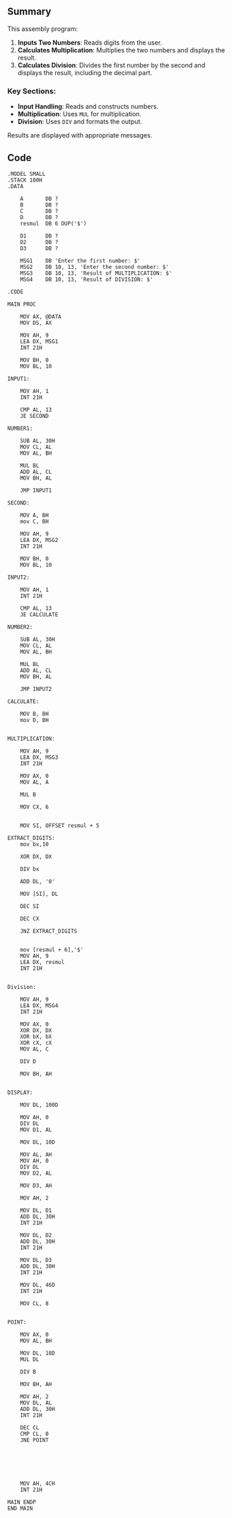 ## Summary
This assembly program:

1. **Inputs Two Numbers**: Reads digits from the user.
2. **Calculates Multiplication**: Multiplies the two numbers and displays the result.
3. **Calculates Division**: Divides the first number by the second and displays the result, including the decimal part.

### Key Sections:
- **Input Handling**: Reads and constructs numbers.
- **Multiplication**: Uses `MUL` for multiplication.
- **Division**: Uses `DIV` and formats the output.

Results are displayed with appropriate messages.

## Code

```
.MODEL SMALL
.STACK 100H
.DATA

    A       DB ?
    B       DB ?
    C       DB ?
    D       DB ?
    resmul  DB 6 DUP('$') 

    D1      DB ?
    D2      DB ?
    D3      DB ? 
    
    MSG1    DB 'Enter the first number: $'
    MSG2    DB 10, 13, 'Enter the second number: $'
    MSG3    DB 10, 13, 'Result of MULTIPLICATION: $'
    MSG4    DB 10, 13, 'Result of DIVISION: $'

.CODE

MAIN PROC

    MOV AX, @DATA
    MOV DS, AX

    MOV AH, 9
    LEA DX, MSG1
    INT 21H

    MOV BH, 0       
    MOV BL, 10      

INPUT1:

    MOV AH, 1
    INT 21H

    CMP AL, 13     
    JE SECOND      

NUMBER1:

    SUB AL, 30H    
    MOV CL, AL     
    MOV AL, BH     

    MUL BL         
    ADD AL, CL     
    MOV BH, AL     

    JMP INPUT1     

SECOND:

    MOV A, BH       
    mov C, BH

    MOV AH, 9
    LEA DX, MSG2
    INT 21H

    MOV BH, 0       
    MOV BL, 10      

INPUT2:

    MOV AH, 1
    INT 21H

    CMP AL, 13     
    JE CALCULATE

NUMBER2:

    SUB AL, 30H    
    MOV CL, AL     
    MOV AL, BH     

    MUL BL         
    ADD AL, CL     
    MOV BH, AL     

    JMP INPUT2     

CALCULATE:

    MOV B, BH       
    mov D, BH


MULTIPLICATION:

    MOV AH, 9
    LEA DX, MSG3
    INT 21H

    MOV AX, 0       
    MOV AL, A       

    MUL B           

    MOV CX, 6      

    
    MOV SI, OFFSET resmul + 5

EXTRACT_DIGITS:
    mov bx,10

    XOR DX, DX      

    DIV bx          

    ADD DL, '0'     

    MOV [SI], DL    

    DEC SI          

    DEC CX          

    JNZ EXTRACT_DIGITS 

    
    mov [resmul + 6],'$'
    MOV AH, 9
    LEA DX, resmul
    INT 21H


Division:

    MOV AH, 9
    LEA DX, MSG4            
    INT 21H
                                
    MOV AX, 0               
    XOR DX, DX 
    XOR bX, bX
    XOR cX, cX  
    MOV AL, C                   
    
    DIV D                   
    
    MOV BH, AH              
    
    
DISPLAY:
        
    MOV DL, 100D            
    
    MOV AH, 0
    DIV DL                  
    MOV D1, AL                  
    
    MOV DL, 10D             
   
    MOV AL, AH              
    MOV AH, 0
    DIV DL                  
    MOV D2, AL                  
    
    MOV D3, AH              
    
    MOV AH, 2               
    
    MOV DL, D1              
    ADD DL, 30H                 
    INT 21H                 
    
    MOV DL, D2              
    ADD DL, 30H             
    INT 21H
    
    MOV DL, D3              
    ADD DL, 30H             
    INT 21H 
    
    MOV DL, 46D             
    INT 21H
    
    MOV CL, 8               
    
    
POINT:

    MOV AX, 0               
    MOV AL, BH              
    
    MOV DL, 10D             
    MUL DL                      
    
    DIV B                   
    
    MOV BH, AH              
    
    MOV AH, 2                
    MOV DL, AL              
    ADD DL, 30H
    INT 21H
    
    DEC CL
    CMP CL, 0               
    JNE POINT   





    
    MOV AH, 4CH
    INT 21H

MAIN ENDP
END MAIN
```
